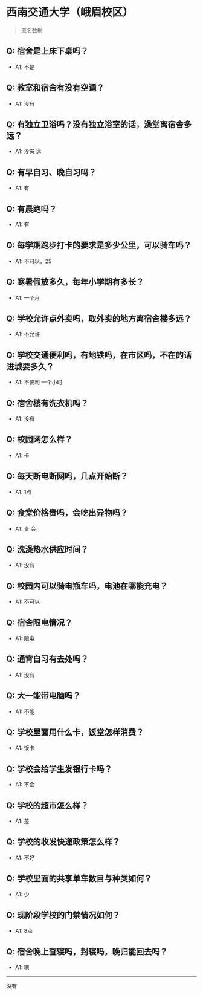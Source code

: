 # 西南交通大学（峨眉校区）

> 匿名数据

## Q: 宿舍是上床下桌吗？

- A1: 不是

## Q: 教室和宿舍有没有空调？

- A1: 没有

## Q: 有独立卫浴吗？没有独立浴室的话，澡堂离宿舍多远？

- A1: 没有  远

## Q: 有早自习、晚自习吗？

- A1: 有

## Q: 有晨跑吗？

- A1: 有

## Q: 每学期跑步打卡的要求是多少公里，可以骑车吗？

- A1: 不可以，25

## Q: 寒暑假放多久，每年小学期有多长？

- A1: 一个月

## Q: 学校允许点外卖吗，取外卖的地方离宿舍楼多远？

- A1: 不允许

## Q: 学校交通便利吗，有地铁吗，在市区吗，不在的话进城要多久？

- A1: 不便利  一个小时

## Q: 宿舍楼有洗衣机吗？

- A1: 没有

## Q: 校园网怎么样？

- A1: 卡

## Q: 每天断电断网吗，几点开始断？

- A1: 1点

## Q: 食堂价格贵吗，会吃出异物吗？

- A1: 贵  会

## Q: 洗澡热水供应时间？

- A1: 没有

## Q: 校园内可以骑电瓶车吗，电池在哪能充电？

- A1: 不可以

## Q: 宿舍限电情况？

- A1: 限电

## Q: 通宵自习有去处吗？

- A1: 没有

## Q: 大一能带电脑吗？

- A1: 不能

## Q: 学校里面用什么卡，饭堂怎样消费？

- A1: 饭卡

## Q: 学校会给学生发银行卡吗？

- A1: 不会

## Q: 学校的超市怎么样？

- A1: 差

## Q: 学校的收发快递政策怎么样？

- A1: 不好

## Q: 学校里面的共享单车数目与种类如何？

- A1: 少

## Q: 现阶段学校的门禁情况如何？

- A1: 8点

## Q: 宿舍晚上查寝吗，封寝吗，晚归能回去吗？

- A1: 嗯

***

没有
